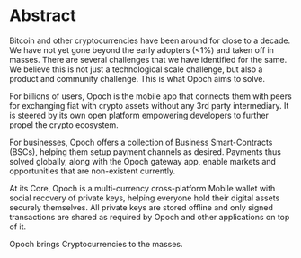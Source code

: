 # Abstract

Bitcoin and other cryptocurrencies have been around for close to a decade. We have not yet gone beyond the early adopters \(&lt;1%\) and taken off in masses. There are several challenges that we have identified for the same. We believe this is not just a technological scale challenge, but also a product and community challenge. This is what Opoch aims to solve.

For billions of users, Opoch is the mobile app that connects them with peers for exchanging fiat with crypto assets without any 3rd party intermediary. It is steered by its own open platform empowering developers to further propel the crypto ecosystem.

For businesses, Opoch offers a collection of Business Smart-Contracts \(BSCs\), helping them setup payment channels as desired. Payments thus solved globally, along with the Opoch gateway app, enable markets and opportunities that are non-existent currently.

At its Core, Opoch is a multi-currency cross-platform Mobile wallet with social recovery of private keys, helping everyone hold their digital assets securely themselves. All private keys are stored offline and only signed transactions are shared as required by Opoch and other applications on top of it.

Opoch brings Cryptocurrencies to the masses.

  


